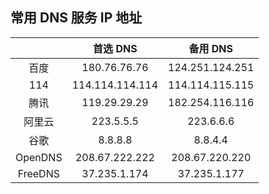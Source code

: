 ## 常用 DNS 服务 IP 地址

|         |    首选 DNS     |    备用 DNS     |
| :-----: | :-------------: | :-------------: |
|  百度   |  180.76.76.76   | 124.251.124.251 |
|   114   | 114.114.114.114 | 114.114.115.115 |
|  腾讯   |  119.29.29.29   | 182.254.116.116 |
| 阿里云  |    223.5.5.5    |    223.6.6.6    |
|  谷歌   |     8.8.8.8     |     8.8.4.4     |
| OpenDNS | 208.67.222.222  | 208.67.220.220  |
| FreeDNS |  37.235.1.174   |  37.235.1.177   |
